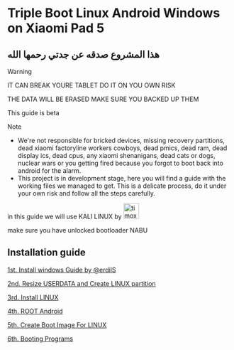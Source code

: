 # Triple Boot Linux Android Windows on Xiaomi Pad 5

## هذا المشروع صدقه عن جدتي رحمها الله

>[!WARNING]
>IT CAN BREAK YOURE TABLET DO IT ON YOU OWN RISK
>
>THE DATA WILL BE ERASED MAKE SURE YOU BACKED UP THEM
>
>This guide is beta


> [!NOTE]
> - We're not responsible for bricked devices, missing recovery partitions, dead xiaomi factoryline workers cowboys, dead pmics, dead ram, dead display ics, dead cpus, any xiaomi shenanigans, dead cats or dogs, nuclear wars or you getting fired because you forgot to boot back into android for the alarm.
> - This project is in development stage, here you will find a guide with the working files we managed to get. This is a delicate process, do it under your own risk and follow all the steps carefully.



in this guide we will use KALI LINUX by [<img alt="timoxa0" src="https://avatars.githubusercontent.com/u/29687603?v=4" width="35" />](https://github.com/timoxa0)

make sure you have unlocked bootloader NABU
## Installation guide

[1st. Install windows Guide by @erdilS](/guide/Install-Windows.md)
>
[2nd. Resize USERDATA and Create LINUX partition](/guide/Resize-USERDATA-and-Create-LINUX-partition.md)
>
[3rd. Install LINUX](/guide/Install-LINUX.md)
>
[4th. ROOT Android](/guide/ROOT-Android.md)
>
[5th. Create Boot Image For LINUX](/guide/Create-Boot-Image-For-LINUX.md)
>
[6th. Booting Programs](guide/Booting-Programs.md)

